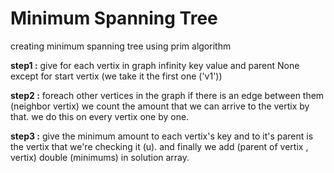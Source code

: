 # Minimum Spanning Tree
creating minimum spanning tree using prim algorithm

**step1 :**
give for each vertix in graph infinity key value and parent None
except for start vertix (we take it the first one ('v1'))

**step2 :**
foreach other vertices in the graph if there is an edge between them (neighbor vertix)
we count the amount that we can arrive to the vertix by that.
we do this on every vertix one by one.

**step3 :**
give the minimum amount to each vertix's key and to it's parent is the vertix that we're checking it (u).
and finally we add (parent of vertix , vertix) double (minimums)
in solution array.
